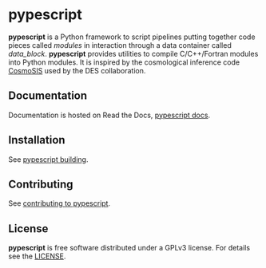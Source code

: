 # pypescript

**pypescript** is a Python framework to script pipelines putting together code pieces called *modules* in interaction through
a data container called *data_block*.
**pypescript** provides utilities to compile C/C++/Fortran modules into Python modules.
It is inspired by the cosmological inference code [CosmoSIS](https://bitbucket.org/joezuntz/cosmosis/src/master/) used by the DES collaboration.

## Documentation

Documentation is hosted on Read the Docs, [pypescript docs](https://pypescript.readthedocs.io/).

## Installation

See [pypescript building](https://pypescript.readthedocs.io/en/latest/user/building.html).

## Contributing

See [contributing to pypescript](https://pypescript.readthedocs.io/en/latest/developer/contributing.html).

## License

**pypescript** is free software distributed under a GPLv3 license. For details see the [LICENSE](https://github.com/adematti/pypescript/blob/master/LICENSE).
